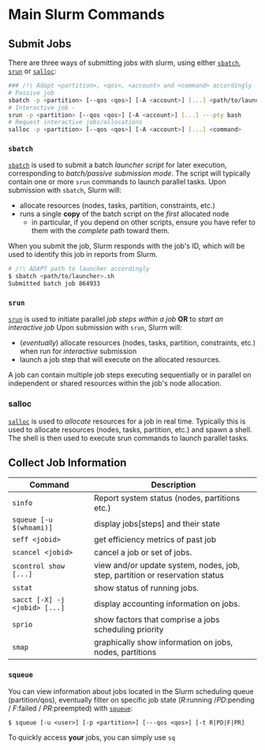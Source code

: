 # Main Slurm Commands

## Submit Jobs

<!--submit-start-->


There are three ways of submitting jobs with slurm, using either [`sbatch`](https://slurm.schedmd.com/sbatch.html), [`srun`](https://slurm.schedmd.com/srun.html) or [`salloc`](https://slurm.schedmd.com/salloc.html):

```bash
### /!\ Adapt <partition>, <qos>, <account> and <command> accordingly
# Passive job
sbatch -p <partition> [--qos <qos>] [-A <account>] [...] <path/to/launcher.sh>
# Interactive job -
srun -p <partition> [--qos <qos>] [-A <account>] [...] ---pty bash
# Request interactive jobs/allocations
salloc -p <partition> [--qos <qos>] [-A <account>] [...] <command>
```

### `sbatch`

[`sbatch`](https://slurm.schedmd.com/sbatch.html) is used to submit a batch _launcher script_ for later execution, corresponding to _batch/passive submission mode_.
The script will typically contain one or more `srun` commands to launch parallel tasks.
Upon submission with `sbatch`, Slurm will:

* allocate resources (nodes, tasks, partition, constraints, etc.)
* runs a single **copy** of the batch script on the _first_ allocated node
    - in particular, if you depend on other scripts, ensure you have refer to them with the _complete_ path toward them.

When you submit the job, Slurm responds with the job's ID, which will be used to identify this job in reports from Slurm.

```bash
# /!\ ADAPT path to launcher accordingly
$ sbatch <path/to/launcher>.sh
Submitted batch job 864933
```

### `srun`

[`srun`](https://slurm.schedmd.com/srun.html) is used to initiate parallel _job steps within a job_ **OR** to _start an interactive job_
Upon submission with `srun`, Slurm will:

* (_eventually_) allocate resources (nodes, tasks, partition, constraints, etc.) when run for _interactive_ submission
* launch a job step that will execute on the allocated resources.

A job can contain multiple job steps executing sequentially
or in parallel on independent or shared resources within the job's
node allocation.

### salloc

[`salloc`](https://slurm.schedmd.com/salloc.html) is used to _allocate_ resources for a job
in real time. Typically this is used to allocate resources  (nodes, tasks, partition, etc.) and spawn a
shell. The shell is then used to execute srun commands to launch
parallel tasks.

<!--submit-end-->

## Collect Job Information

<!--monitor-start-->

| __Command__                   | __Description__                                                              |
|-------------------------------|------------------------------------------------------------------------------|
| `sinfo`                       | Report system status (nodes, partitions etc.)                                |
| `squeue [-u $(whoami)]`       | display jobs[steps] and their state                                          |
| `seff <jobid>`                | get efficiency metrics of past job                                           |
| `scancel <jobid>`             | cancel a job or set of jobs.                                                 |
| `scontrol show [...]`         | view and/or update system, nodes, job, step, partition or reservation status |
| `sstat`                       | show status of running jobs.                                                 |
| `sacct [-X] -j <jobid> [...]` | display accounting information on jobs.                                      |
| `sprio`                       | show factors that comprise a jobs scheduling priority                        |
| `smap`                        | graphically show information on jobs, nodes, partitions                      |

<!--monitor-end-->

### `squeue`

You can  view information about jobs located in the Slurm scheduling queue (partition/qos), eventually filter on specific job state (_R_:running /_PD_:pending / _F_:failed / _PR_:preempted) with [`squeue`](https://slurm.schedmd.com/squeue.html):

```console
$ squeue [-u <user>] [-p <partition>] [---qos <qos>] [-t R|PD|F|PR]
```

To quickly access **your** jobs, you can simply use `sq`
